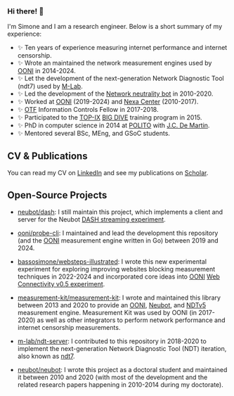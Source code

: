 ### Hi there! 🙌

I'm Simone and I am a research engineer. Below is a short summary of my experience:

- ✨ Ten years of experience measuring internet performance and internet censorship.
- ✨ Wrote an maintained the network measurement engines used by [OONI](https://ooni.org/) in 2014-2024.
- ✨ Let the development of the next-generation Network Diagnostic Tool (ndt7) used by [M-Lab](https://measurementlab.net/).
- ✨ Led the development of the [Network neutrality bot](https://github.com/neubot/neubot) in 2010-2020.
- ✨ Worked at [OONI](https://ooni.org/) (2019-2024) and [Nexa Center](https://nexa.polito.it/) (2010-2017).
- ✨ [OTF](https://www.opentech.fund/) Information Controls Fellow in 2017-2018.
- ✨ Participated to the [TOP-IX](https://www.top-ix.org/) [BIG DIVE](https://github.com/bigdive) training program in 2015.
- ✨ PhD in computer science in 2014 at [POLITO](https://www.polito.it/) with [J.C. De Martin](https://demartin.polito.it/).
- ✨ Mentored several BSc, MEng, and GSoC students.

## CV & Publications

You can read my CV on [LinkedIn](https://www.linkedin.com/in/bassosimone/) and see my publications on [Scholar](https://scholar.google.com/citations?user=f_TerfgAAAAJ&hl=en).

## Open-Source Projects

- [neubot/dash](https://github.com/neubot/dash): I still maintain this project, which implements a client and server for the Neubot [DASH streaming experiment](https://github.com/ooni/spec/blob/master/nettests/ts-021-dash.md).

- [ooni/probe-cli](https://github.com/ooni/probe-cli): I maintained and lead the development this repository (and the [OONI](https://ooni.org/) measurement engine written in Go) between 2019 and 2024.

- [bassosimone/websteps-illustrated](https://github.com/bassosimone/websteps-illustrated): I wrote this new experimental experiment for exploring improving websites blocking measurement techniques in 2022-2024 and incorporated core ideas into [OONI](https://ooni.org/) [Web Connectivity v0.5 experiment](https://github.com/ooni/probe-cli/tree/v3.23.0/internal/experiment/webconnectivitylte).

- [measurement-kit/measurement-kit](https://github.com/measurement-kit/measurement-kit): I wrote and maintained this library between 2013 and 2020 to provide an [OONI](https://ooni.org/), [Neubot](https://github.com/neubot/neubot), and [NDTv5](https://github.com/ndt-project/ndt) measurement engine. Measurement Kit was used by OONI (in 2017-2020) as well as other integrators to perform network performance and internet censorship measurements.

- [m-lab/ndt-server](https://github.com/m-lab/ndt-server): I contributed to this repository in 2018-2020 to implement the next-generation Network Diagnostic Tool (NDT) iteration, also known as [ndt7](https://github.com/m-lab/ndt-server/blob/v0.22.0/spec/ndt7-protocol.md).

- [neubot/neubot](https://github.com/neubot/neubot): I wrote this project as a doctoral student and maintained it between 2010 and 2020 (with most of the development and the related research papers happening in 2010-2014 during my doctorate).
